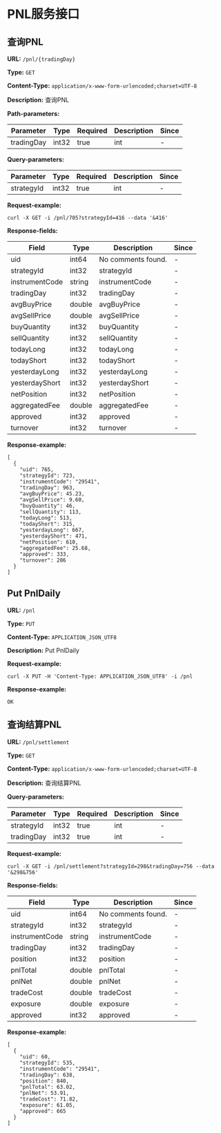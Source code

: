 
# PNL服务接口
## 查询PNL

**URL:** `/pnl/{tradingDay}`

**Type:** `GET`


**Content-Type:** `application/x-www-form-urlencoded;charset=UTF-8`

**Description:** 查询PNL


**Path-parameters:**

| Parameter | Type | Required | Description | Since |
|-----------|------|----------|-------------|-------|
|tradingDay|int32|true|int|-|

**Query-parameters:**

| Parameter | Type | Required | Description | Since |
|-----------|------|----------|-------------|-------|
|strategyId|int32|true|int|-|


**Request-example:**
```
curl -X GET -i /pnl/705?strategyId=416 --data '&416'
```

**Response-fields:**

| Field | Type | Description | Since |
|-------|------|-------------|-------|
|uid|int64|No comments found.|-|
|strategyId|int32|strategyId|-|
|instrumentCode|string|instrumentCode|-|
|tradingDay|int32|tradingDay|-|
|avgBuyPrice|double|avgBuyPrice|-|
|avgSellPrice|double|avgSellPrice|-|
|buyQuantity|int32|buyQuantity|-|
|sellQuantity|int32|sellQuantity|-|
|todayLong|int32|todayLong|-|
|todayShort|int32|todayShort|-|
|yesterdayLong|int32|yesterdayLong|-|
|yesterdayShort|int32|yesterdayShort|-|
|netPosition|int32|netPosition|-|
|aggregatedFee|double|aggregatedFee|-|
|approved|int32|approved|-|
|turnover|int32|turnover|-|

**Response-example:**
```
[
  {
    "uid": 765,
    "strategyId": 723,
    "instrumentCode": "29541",
    "tradingDay": 963,
    "avgBuyPrice": 45.23,
    "avgSellPrice": 9.60,
    "buyQuantity": 46,
    "sellQuantity": 113,
    "todayLong": 513,
    "todayShort": 315,
    "yesterdayLong": 667,
    "yesterdayShort": 471,
    "netPosition": 610,
    "aggregatedFee": 25.68,
    "approved": 333,
    "turnover": 286
  }
]
```

## Put PnlDaily

**URL:** `/pnl`

**Type:** `PUT`


**Content-Type:** `APPLICATION_JSON_UTF8`

**Description:** Put PnlDaily





**Request-example:**
```
curl -X PUT -H 'Content-Type: APPLICATION_JSON_UTF8' -i /pnl
```

**Response-example:**
```
OK
```

## 查询结算PNL

**URL:** `/pnl/settlement`

**Type:** `GET`


**Content-Type:** `application/x-www-form-urlencoded;charset=UTF-8`

**Description:** 查询结算PNL



**Query-parameters:**

| Parameter | Type | Required | Description | Since |
|-----------|------|----------|-------------|-------|
|strategyId|int32|true|int|-|
|tradingDay|int32|true|int|-|


**Request-example:**
```
curl -X GET -i /pnl/settlement?strategyId=298&tradingDay=756 --data '&298&756'
```

**Response-fields:**

| Field | Type | Description | Since |
|-------|------|-------------|-------|
|uid|int64|No comments found.|-|
|strategyId|int32|strategyId|-|
|instrumentCode|string|instrumentCode|-|
|tradingDay|int32|tradingDay|-|
|position|int32|position|-|
|pnlTotal|double|pnlTotal|-|
|pnlNet|double|pnlNet|-|
|tradeCost|double|tradeCost|-|
|exposure|double|exposure|-|
|approved|int32|approved|-|

**Response-example:**
```
[
  {
    "uid": 60,
    "strategyId": 535,
    "instrumentCode": "29541",
    "tradingDay": 638,
    "position": 840,
    "pnlTotal": 63.02,
    "pnlNet": 53.91,
    "tradeCost": 71.82,
    "exposure": 61.05,
    "approved": 665
  }
]
```

